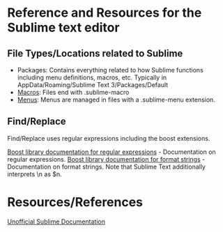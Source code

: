 # Reference and Resources for the Sublime text editor

## File Types/Locations related to Sublime
* Packages: Contains everything related to how Sublime functions including menu definitions, macros, etc.  Typically in AppData/Roaming/Sublime Text 3/Packages/Default
* [Macros]: Files end with .sublime-macro
* [Menus]: Menus are managed in files with a .sublime-menu extension.

## Find/Replace
Find/Replace uses regular expressions including the boost extensions.

[Boost library documentation for regular expressions] - Documentation on regular expressions.
[Boost library documentation for format strings] - Documentation on format strings. Note that Sublime Text additionally interprets \n as $n.

# Resources/References
[Unofficial Sublime Documentation](http://docs.sublimetext.info/en/latest/index.html)

[comment]: # (reference links for this page)
[Macros]: Macros/
[Menus]: Menus/
[Boost library documentation for regular expressions]: http://www.boost.org/doc/libs/1_44_0/libs/regex/doc/html/boost_regex/syntax/perl_syntax.html "Boost Regular Expressions"
[Boost library documentation for format strings]: http://www.boost.org/doc/libs/1_44_0/libs/regex/doc/html/boost_regex/format/perl_format.html "Boost Format Strings"

